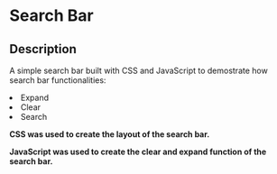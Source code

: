# Search Bar

## Description
<p> A simple search bar built with CSS and JavaScript to demostrate how search bar functionalities: 
  <li>Expand</li>
  <li>Clear</li>
  <li>Search</li> 
</p>
<p> <b>CSS was used to create the layout of the search bar.</b> </p>
<p> <b>JavaScript was used to create the clear and expand function of the search bar.</b> </p>
